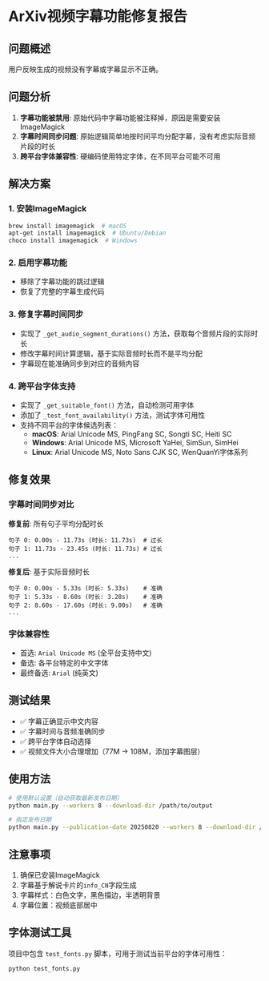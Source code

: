 # ArXiv视频字幕功能修复报告

## 问题概述
用户反映生成的视频没有字幕或字幕显示不正确。

## 问题分析
1. **字幕功能被禁用**: 原始代码中字幕功能被注释掉，原因是需要安装ImageMagick
2. **字幕时间同步问题**: 原始逻辑简单地按时间平均分配字幕，没有考虑实际音频片段的时长
3. **跨平台字体兼容性**: 硬编码使用特定字体，在不同平台可能不可用

## 解决方案

### 1. 安装ImageMagick
```bash
brew install imagemagick  # macOS
apt-get install imagemagick  # Ubuntu/Debian
choco install imagemagick  # Windows
```

### 2. 启用字幕功能
- 移除了字幕功能的跳过逻辑
- 恢复了完整的字幕生成代码

### 3. 修复字幕时间同步
- 实现了 `_get_audio_segment_durations()` 方法，获取每个音频片段的实际时长
- 修改字幕时间计算逻辑，基于实际音频时长而不是平均分配
- 字幕现在能准确同步到对应的音频内容

### 4. 跨平台字体支持
- 实现了 `_get_suitable_font()` 方法，自动检测可用字体
- 添加了 `_test_font_availability()` 方法，测试字体可用性
- 支持不同平台的字体候选列表：
  - **macOS**: Arial Unicode MS, PingFang SC, Songti SC, Heiti SC
  - **Windows**: Arial Unicode MS, Microsoft YaHei, SimSun, SimHei
  - **Linux**: Arial Unicode MS, Noto Sans CJK SC, WenQuanYi字体系列

## 修复效果

### 字幕时间同步对比
**修复前**: 所有句子平均分配时长
```
句子 0: 0.00s - 11.73s (时长: 11.73s)  # 过长
句子 1: 11.73s - 23.45s (时长: 11.73s) # 过长
...
```

**修复后**: 基于实际音频时长
```
句子 0: 0.00s - 5.33s (时长: 5.33s)    # 准确
句子 1: 5.33s - 8.60s (时长: 3.28s)    # 准确
句子 2: 8.60s - 17.60s (时长: 9.00s)   # 准确
...
```

### 字体兼容性
- 首选: `Arial Unicode MS` (全平台支持中文)
- 备选: 各平台特定的中文字体
- 最终备选: `Arial` (纯英文)

## 测试结果
- ✅ 字幕正确显示中文内容
- ✅ 字幕时间与音频准确同步
- ✅ 跨平台字体自动选择
- ✅ 视频文件大小合理增加（77M → 108M，添加字幕图层）

## 使用方法
```bash
# 使用默认设置（自动获取最新发布日期）
python main.py --workers 8 --download-dir /path/to/output

# 指定发布日期
python main.py --publication-date 20250820 --workers 8 --download-dir /path/to/output
```

## 注意事项
1. 确保已安装ImageMagick
2. 字幕基于解说卡片的`info_CN`字段生成
3. 字幕样式：白色文字，黑色描边，半透明背景
4. 字幕位置：视频底部居中

## 字体测试工具
项目中包含 `test_fonts.py` 脚本，可用于测试当前平台的字体可用性：
```bash
python test_fonts.py
```
